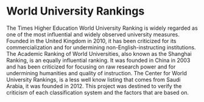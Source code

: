 # World University Rankings
The Times Higher Education World University Ranking is widely regarded as one of the most influential and widely observed university measures. Founded in the United Kingdom in 2010, it has been criticized for its commercialization and for undermining non-English-instructing institutions.  The Academic Ranking of World Universities, also known as the Shanghai Ranking, is an equally influential ranking. It was founded in China in 2003 and has been criticized for focusing on raw research power and for undermining humanities and quality of instruction.  The Center for World University Rankings, is a less well know listing that comes from Saudi Arabia, it was founded in 2012.   This project was destined to verify the criticism of each classification system and the factors that are based on.
